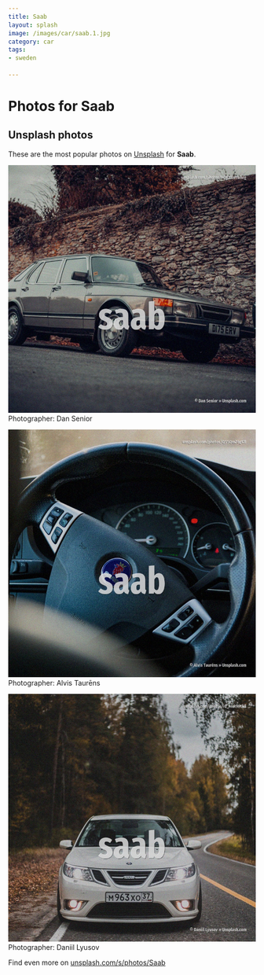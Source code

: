 ```yaml
---
title: Saab
layout: splash
image: /images/car/saab.1.jpg
category: car
tags:
- sweden

---
```

# Photos for Saab
 
## Unsplash photos
These are the most popular photos on [Unsplash](https://unsplash.com) for **Saab**.
 
![Saab](/images/car/saab.1.jpg)
Photographer:  Dan Senior
 
![Saab](/images/car/saab.2.jpg)
Photographer:  Alvis Taurēns
 
![Saab](/images/car/saab.3.jpg)
Photographer:  Daniil Lyusov
 
Find even more on [unsplash.com/s/photos/Saab](https://unsplash.com/s/photos/Saab)
 
